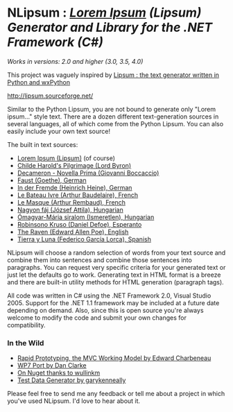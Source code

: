 # NLipsum :  _[Lorem Ipsum](http://en.wikipedia.org/wiki/Lorem_ipsum) (Lipsum) Generator and Library for the .NET Framework (C#)_ #
_Works in versions: 2.0 and higher (3.0, 3.5, 4.0)_

This project was vaguely inspired by  [Lipsum : the text generator written in Python and wxPython](http://lipsum.sourceforge.net/)

http://lipsum.sourceforge.net/

Similar to the Python Lipsum, you are not bound to generate only "Lorem ipsum..." style text.  There are a dozen different text-generation sources in several languages, all of which come from the Python Lipsum.  You can also easily include your own text source!

The built in text sources:
  * [Lorem Ipsum (Lipsum)](http://nlipsum.googlecode.com/svn/trunk/NLipsum.Core/resources/loremipsum.xml) (of course)
  * [Childe Harold's Pilgrimage (Lord Byron)](http://nlipsum.googlecode.com/svn/trunk/NLipsum.Core/resources/childharold.xml)
  * [Decameron - Novella Prima (Giovanni Boccaccio)](http://nlipsum.googlecode.com/svn/trunk/NLipsum.Core/resources/decameron.xml)
  * [Faust (Goethe), German](http://nlipsum.googlecode.com/svn/trunk/NLipsum.Core/resources/faust.xml)
  * [In der Fremde (Heinrich Heine), German](http://nlipsum.googlecode.com/svn/trunk/NLipsum.Core/resources/inderfremde.xml)
  * [Le Bateau Ivre (Arthur Baudelaire), French](http://nlipsum.googlecode.com/svn/trunk/NLipsum.Core/resources/lebateauivre.xml)
  * [Le Masque (Arthur Rembaud), French](http://nlipsum.googlecode.com/svn/trunk/NLipsum.Core/resources/lemasque.xml)
  * [Nagyon fáj (József Attila), Hungarian](http://nlipsum.googlecode.com/svn/trunk/NLipsum.Core/resources/nagyonfaj.xml)
  * [Ómagyar-Mária siralom (Ismeretlen), Hungarian](http://nlipsum.googlecode.com/svn/trunk/NLipsum.Core/resources/omagyar.xml)
  * [Robinsono Kruso (Daniel Defoe), Esperanto](http://nlipsum.googlecode.com/svn/trunk/NLipsum.Core/resources/robinsonokruso.xml)
  * [The Raven (Edward Allen Poe), English](http://nlipsum.googlecode.com/svn/trunk/NLipsum.Core/resources/theraven.xml)
  * [Tierra y Luna (Federico García Lorca), Spanish](http://nlipsum.googlecode.com/svn/trunk/NLipsum.Core/resources/tierrayluna.xml)


NLipsum will choose a random selection of words from your text source and combine them into sentences and combine those sentences into paragraphs.  You can request very specific criteria for your generated text or just let the defaults go to work.  Generating text in HTML format is a breeze and there are built-in utility methods for HTML generation (paragraph tags).

All code was written in C# using the .NET Framework 2.0, Visual Studio 2005.  Support for the .NET 1.1 framework may be included at a future date depending on demand.  Also, since this is open source you're always welcome to modify the code and submit your own changes for compatibility.

### In the Wild ###

  * [Rapid Prototyping, the MVC Working Model by Edward Charbeneau](http://www.simple-talk.com/dotnet/asp.net/rapid-prototyping,-the-mvc-working-model/)
  * [WP7 Port by Dan Clarke](http://dan.clarke.name/2011/05/nlipsum-for-windows-phone-7-auto-generate-lorem-ipsum-for-wp7/)
  * [On Nuget thanks to wullinkm](https://nuget.org/packages/NLipsum)
  * [Test Data Generator by garykenneally](http://code.google.com/p/testdatagenerator/source/browse/trunk/DataGenerator/DataGenerator/TextRandomDataGenerator.cs?r=3)

Please feel free to send me any feedback or tell me about a project in which you've used NLipsum. I'd love to hear about it.